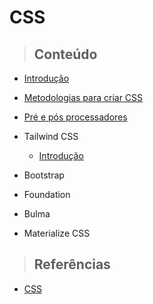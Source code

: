 # CSS

> ## **Conteúdo**

- [Introdução](/css/introduction.md)

- [Metodologias para criar CSS](/css/methodologies.md)

- [Pré e pós processadores](/css/pre-and-post-processors.md)

- Tailwind CSS

  - [Introdução](/css/frameworks/tailwind-css/introduction.md)

- Bootstrap

- Foundation

- Bulma

- Materialize CSS

> ## **Referências**

- [CSS](/css/references.md)
